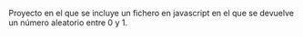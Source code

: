 Proyecto en el que se incluye un fichero en javascript en el que se devuelve un número aleatorio entre 0 y 1.